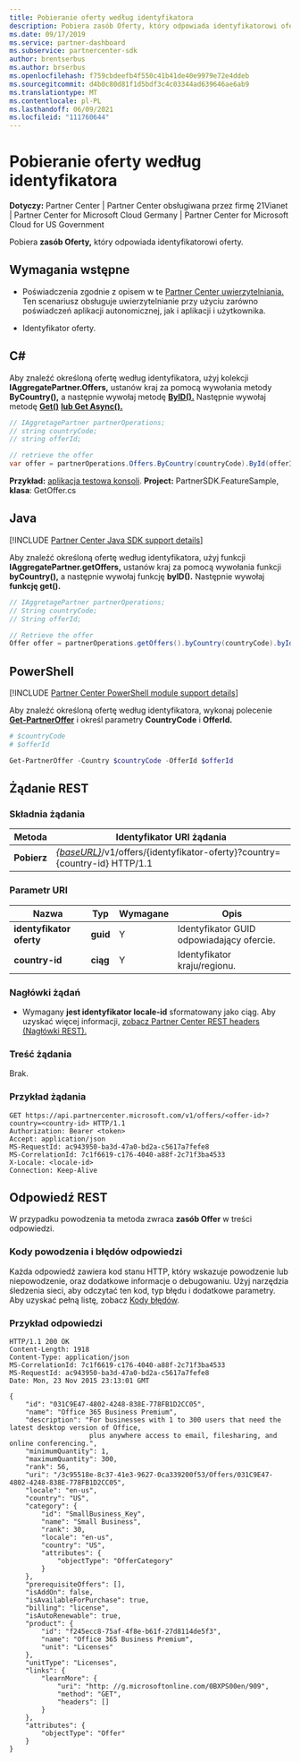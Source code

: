 ```yaml
---
title: Pobieranie oferty według identyfikatora
description: Pobiera zasób Oferty, który odpowiada identyfikatorowi oferty.
ms.date: 09/17/2019
ms.service: partner-dashboard
ms.subservice: partnercenter-sdk
author: brentserbus
ms.author: brserbus
ms.openlocfilehash: f759cbdeefb4f550c41b41de40e9979e72e4ddeb
ms.sourcegitcommit: d4b0c80d81f1d5bdf3c4c03344ad639646ae6ab9
ms.translationtype: MT
ms.contentlocale: pl-PL
ms.lasthandoff: 06/09/2021
ms.locfileid: "111760644"
---
```

# <a name="get-an-offer-by-id"></a>Pobieranie oferty według identyfikatora

**Dotyczy:** Partner Center | Partner Center obsługiwana przez firmę 21Vianet | Partner Center for Microsoft Cloud Germany | Partner Center for Microsoft Cloud for US Government

Pobiera **zasób Oferty,** który odpowiada identyfikatorowi oferty.

## <a name="prerequisites"></a>Wymagania wstępne

- Poświadczenia zgodnie z opisem w te [Partner Center uwierzytelniania.](partner-center-authentication.md) Ten scenariusz obsługuje uwierzytelnianie przy użyciu zarówno poświadczeń aplikacji autonomicznej, jak i aplikacji i użytkownika.

- Identyfikator oferty.

## <a name="c"></a>C\#

Aby znaleźć określoną ofertę według identyfikatora, użyj kolekcji **IAggregatePartner.Offers,** ustanów kraj za pomocą wywołania metody **ByCountry(),** a następnie wywołaj metodę [**ByID().**](/dotnet/api/microsoft.store.partnercenter.offers.ioffercollection.byid) Następnie wywołaj metodę [**Get()**](/dotnet/api/microsoft.store.partnercenter.offers.ioffercollection.get) [**lub Get Async().**](/dotnet/api/microsoft.store.partnercenter.offers.ioffercollection.getasync)

```csharp
// IAggretagePartner partnerOperations;
// string countryCode;
// string offerId;

// retrieve the offer
var offer = partnerOperations.Offers.ByCountry(countryCode).ById(offerId).Get();
```

**Przykład:** [aplikacja testowa konsoli](console-test-app.md). **Project:** PartnerSDK.FeatureSample, **klasa**: GetOffer.cs

## <a name="java"></a>Java

[!INCLUDE [Partner Center Java SDK support details](../includes/java-sdk-support.md)]

Aby znaleźć określoną ofertę według identyfikatora, użyj funkcji **IAggregatePartner.getOffers,** ustanów kraj za pomocą wywołania funkcji **byCountry(),** a następnie wywołaj funkcję **byID().** Następnie wywołaj **funkcję get().**

```java
// IAggretagePartner partnerOperations;
// String countryCode;
// String offerId;

// Retrieve the offer
Offer offer = partnerOperations.getOffers().byCountry(countryCode).byId(offerId).get();
```

## <a name="powershell"></a>PowerShell

[!INCLUDE [Partner Center PowerShell module support details](../includes/powershell-module-support.md)]

Aby znaleźć określoną ofertę według identyfikatora, wykonaj polecenie [**Get-PartnerOffer**](https://github.com/Microsoft/Partner-Center-PowerShell/blob/master/docs/help/Get-PartnerOffer.md) i określ parametry **CountryCode** i **OfferId.**

```powershell
# $countryCode
# $offerId

Get-PartnerOffer -Country $countryCode -OfferId $offerId
```

## <a name="rest-request"></a>Żądanie REST

### <a name="request-syntax"></a>Składnia żądania

| Metoda  | Identyfikator URI żądania                                                                                    |
|---------|------------------------------------------------------------------------------------------------|
| **Pobierz** | [*{baseURL}*](partner-center-rest-urls.md)/v1/offers/{identyfikator-oferty}?country={country-id} HTTP/1.1 |

### <a name="uri-parameter"></a>Parametr URI

| Nazwa           | Typ       | Wymagane | Opis                           |
|----------------|------------|----------|---------------------------------------|
| **identyfikator oferty**   | **guid**   | Y        | Identyfikator GUID odpowiadający ofercie. |
| **country-id** | **ciąg** | Y        | Identyfikator kraju/regionu.                |

### <a name="request-headers"></a>Nagłówki żądań

- Wymagany **jest identyfikator locale-id** sformatowany jako ciąg.
Aby uzyskać więcej informacji, [zobacz Partner Center REST headers (Nagłówki REST).](headers.md)

### <a name="request-body"></a>Treść żądania

Brak.

### <a name="request-example"></a>Przykład żądania

```http
GET https://api.partnercenter.microsoft.com/v1/offers/<offer-id>?country=<country-id> HTTP/1.1
Authorization: Bearer <token>
Accept: application/json
MS-RequestId: ac943950-ba3d-47a0-bd2a-c5617a7fefe8
MS-CorrelationId: 7c1f6619-c176-4040-a88f-2c71f3ba4533
X-Locale: <locale-id>
Connection: Keep-Alive
```

## <a name="rest-response"></a>Odpowiedź REST

W przypadku powodzenia ta metoda zwraca **zasób Offer** w treści odpowiedzi.

### <a name="response-success-and-error-codes"></a>Kody powodzenia i błędów odpowiedzi

Każda odpowiedź zawiera kod stanu HTTP, który wskazuje powodzenie lub niepowodzenie, oraz dodatkowe informacje o debugowaniu. Użyj narzędzia śledzenia sieci, aby odczytać ten kod, typ błędu i dodatkowe parametry. Aby uzyskać pełną listę, zobacz [Kody błędów](error-codes.md).

### <a name="response-example"></a>Przykład odpowiedzi

```http
HTTP/1.1 200 OK
Content-Length: 1918
Content-Type: application/json
MS-CorrelationId: 7c1f6619-c176-4040-a88f-2c71f3ba4533
MS-RequestId: ac943950-ba3d-47a0-bd2a-c5617a7fefe8
Date: Mon, 23 Nov 2015 23:13:01 GMT

{
    "id": "031C9E47-4802-4248-838E-778FB1D2CC05",
    "name": "Office 365 Business Premium",
    "description": "For businesses with 1 to 300 users that need the latest desktop version of Office,
                    plus anywhere access to email, filesharing, and online conferencing.",
    "minimumQuantity": 1,
    "maximumQuantity": 300,
    "rank": 56,
    "uri": "/3c95518e-8c37-41e3-9627-0ca339200f53/Offers/031C9E47-4802-4248-838E-778FB1D2CC05",
    "locale": "en-us",
    "country": "US",
    "category": {
        "id": "SmallBusiness_Key",
        "name": "Small Business",
        "rank": 30,
        "locale": "en-us",
        "country": "US",
        "attributes": {
            "objectType": "OfferCategory"
        }
    },
    "prerequisiteOffers": [],
    "isAddOn": false,
    "isAvailableForPurchase": true,
    "billing": "license",
    "isAutoRenewable": true,
    "product": {
        "id": "f245ecc8-75af-4f8e-b61f-27d8114de5f3",
        "name": "Office 365 Business Premium",
        "unit": "Licenses"
    },
    "unitType": "Licenses",
    "links": {
        "learnMore": {
            "uri": "http: //g.microsoftonline.com/0BXPS00en/909",
            "method": "GET",
            "headers": []
        }
    },
    "attributes": {
        "objectType": "Offer"
    }
}
```
